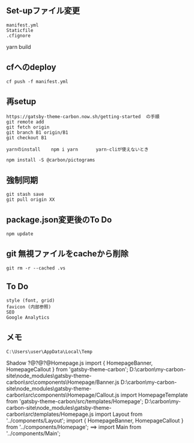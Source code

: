 ## Set-upファイル変更
	manifest.yml
	Staticfile
	.cfignore
yarn build

## cfへのdeploy
	cf push -f manifest.yml

## 再setup
	https://gatsby-theme-carbon.now.sh/getting-started  の手順
	git remote add
	git fetch origin
	git branch B1 origin/B1
	git checkout B1
	
	yarnのinstall    npm i yarn　　　　yarn-cliが使えないとき

	npm install -S @carbon/pictograms
	
## 強制同期
	git stash save
	git pull origin XX

## package.json変更後のTo Do
	npm update

## git 無視ファイルをcacheから削除
	git rm -r --cached .vs

## To Do
	style (font, grid)
	favicon (内部参照)
	SEO
	Google Analytics

## メモ
	C:\Users\user\AppData\Local\Temp

Shadow
?@?@?@Homepage.js
		import { HomepageBanner, HomepageCallout } from 'gatsby-theme-carbon';
			D:\carbon\my-carbon-site\node_modules\gatsby-theme-carbon\src\components\Homepage/Banner.js
			D:\carbon\my-carbon-site\node_modules\gatsby-theme-carbon\src\components\Homepage/Callout.js
		import HomepageTemplate from 'gatsby-theme-carbon/src/templates/Homepage';
			D:\carbon\my-carbon-site\node_modules\gatsby-theme-carbon\src\templates/Homepage.js
				import Layout from '../components/Layout';
				import { HomepageBanner, HomepageCallout } from '../components/Homepage';  ==>
				import Main from '../components/Main';
